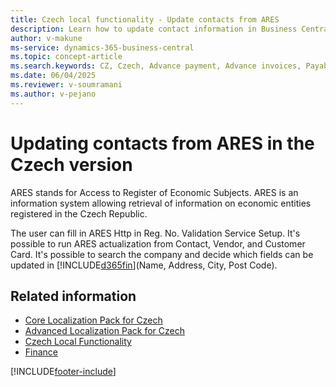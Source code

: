 ```yaml
---
title: Czech local functionality - Update contacts from ARES
description: Learn how to update contact information in Business Central using ARES, the Czech system for retrieving data on registered economic entities.
author: v-makune
ms-service: dynamics-365-business-central
ms.topic: concept-article
ms.search.keywords: CZ, Czech, Advance payment, Advance invoices, Payables, Finance,  Cash, EET, Cash Desk
ms.date: 06/04/2025
ms.reviewer: v-soumramani
ms.author: v-pejano
---
```


# Updating contacts from ARES in the Czech version

ARES stands for Access to Register of Economic Subjects. ARES is an information system allowing retrieval of information on economic entities registered in the Czech Republic.  

The user can fill in ARES Http in Reg. No. Validation Service Setup.
It's possible to run ARES actualization from Contact, Vendor, and Customer Card. It's possible to search the company and decide which fields can be updated in [!INCLUDE[d365fin](../../includes/d365fin_md.md)](Name, Address, City, Post Code).

## Related information

- [Core Localization Pack for Czech](ui-extensions-core-localization-pack-cz.md)  
- [Advanced Localization Pack for Czech](ui-extensions-advanced-localization-pack-cz.md)  
- [Czech Local Functionality](czech-local-functionality.md)  
- [Finance](../../finance.md)  

[!INCLUDE[footer-include](../../includes/footer-banner.md)]

